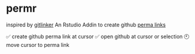 # permr
inspired by [gitlinker](https://github.com/ruifm/gitlinker.nvim)
An Rstudio Addin to create github [perma links](https://docs.github.com/en/get-started/writing-on-github/working-with-advanced-formatting/creating-a-permanent-link-to-a-code-snippet)

:white_check_mark: create github perma link at cursor 
:white_check_mark: open github at cursor or selection
:clock10: move cursor to perma link
